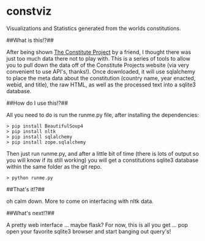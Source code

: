 constviz
========

Visualizations and Statistics generated from the worlds constitutions.

##What is this!?##

After being shown [The Constitute Project](https://www.constituteproject.org) by a friend, I thought there was
just too much data there not to play with.  This is a series of tools to allow you to pull down the data off of the
Constitute Projects website (via very convenient to use API's, thanks!).  Once downloaded, it will use sqlalchemy to place
the meta data about the constitution (country name, year enacted, webid, and title), the raw HTML, as well as the processed
text into a sqlite3 database.


##How do I use this!?##

All you need to do is run the runme.py file, after installing the dependencies:

    > pip install BeautifulSoup4
    > pip install nltk
    > pip install sqlalchemy
    > pip install zope.sqlalchemy
    
Then just run runme.py, and after a little bit of time (there is lots of output so you will know if its still working)
you will get a constitutions sqlite3 database within the same folder as the git repo.
    
    > python runme.py
  
  
##That's it!?##

oh calm down.  More to come on interfacing with nltk data.

    
##What's next!?##

A pretty web interface ... maybe flask?  For now, this is all you get ... pop open your favorite sqlite3 browser and start
banging out query's!
